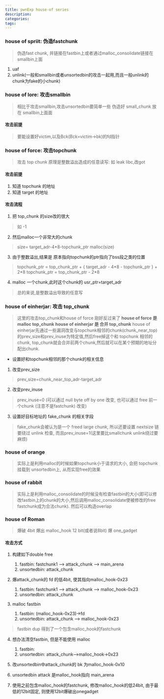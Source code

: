 ```yaml
---
title: pwnExp house-of series 
description: 
categories:
tags: 
---
```


### house of spriit: 伪造fastchunk
> 伪造fast chunk, 并链接在fastbin上或者通过malloc_consolidate链接在smallbin上面

1. uaf
2. unlink(一般和smallbin或者unsortedbin的攻击一起用,而且一般unlink的chunk为fake的小chunk)


### house of lore: 攻击smallbin
> 相比于攻击smallbin,攻击unsortedbin要简单一些
> 伪造好 small_chunk 放在 smallbin上面面

#### 攻击前提
> 要能设置好victim,以及Bck(Bck=victim->bk)的fd指针



### house of force: 攻击topchunk
> 攻击 top chunk
> 原理是整数溢出造成的任意读写: 如 leak libc,改got 

#### 攻击前提
1. 知道 topchunk 的地址
2. 知道 target 的地址

#### 攻击流程
1. 把 top_chunk 的size改的很大
> 如 -1

2. 然后malloc一个非常大的chunk
> size= target_adr-4\*8-topchunk_ptr
> malloc(size)

3. 由于整数溢出,结果是 原本指向topchunk的ptr指向了bss段之类的位置
> topchunk_ptr = top_chunk_ptr + { target_adr - 4\*8 - topchunk_ptr } + 2\*8
> topchunk_ptr = top_chunk_ptr - 2\*8

4. malloc 一个chunk,此时这个chunk的 usr_ptr=target_adr

> 总的来说,是整数溢出导致的任意写


### house of einherjar: 攻击 top_chunk
> 这里的攻击top_chunk和house of force 刚好反过来了
> **house of force 是 malloc top_chunk**
> **house of einherjar 是 合并 top_chunk**
> house of einherjar先通过一些漏洞改变与topchunk相邻的chunk(chunk_near_top)的prev_size和prev_inuse为特定值,然后free掉这个和 topchunk 相邻的 chunk, top_chunk就会合并前两个chunk,然后就可以在某个预期的地址分配出chunk.

+ 设置好和topchunk相邻的那个chunk的相关信息
1. 改变prev_size
> prev_size=chunk_near_top_adr-target_adr

2. 改变prev_inuse
> prev_inuse=0 (可以通过 null byte off by one 改变, 也可以通过 free 前一个chunk (注意不是fastchunk) 改变)

3. 设置好目标地址的 fake_chunk 的相关字段
> fake_chunk会被认为是一个 freed large chunk, 所以还要设置 nextsize 链
> 要绕过 unlink 检查, 而且prev_inuse=1(这里要比smallchunk unlink绕过要麻烦)

### house of orange
> 实际上是利用malloc的时候如果topchunk小于请求的大小, 会把 topchunk 挂载到 unsortedbin上, 从而实现free的效果


### house of rabbit
> 实际上是利用malloc_consolidate的时候没有检查fastbin的大小(即可以修改fastbin上的chunk的大小,然后调用malloc_consolidate使被修改的free fastchunk成为合法chunk).
> 然后可以构造overlap

### house of Roman
> 爆破
> 4bit 爆出 malloc_hook 
> 12 bit(或者说8bit) 爆 one_gadget

#### 攻击方式
1. 构建如下double free
	1. fastbin: fastchunk1 --> attack_chunk --> main_arena
	2. unsortedbin: attack_chunk 

2. 爆attack_chunk的 fd 的低4bit, 使其指向malloc_hook-0x23
	1. fastbin: fastchunk1 --> attack_chunk --> malloc_hook-0x23
	2. unsortedbin: attack_chunk 

3. malloc fastbin
	1. fastbin: (malloc_hook-0x23)->fd
	2. unsortedbin: attack_chunk --> malloc_hook-0x23
> fastbin dup 得到了一个包含malloc_hook的fastchunk

4. 想办法清空fastbin, 但是不能使用 malloc
	1. fastbin:
	2. unsortedbin: attack_chunk-->malloc_hook->0x23

5. 改unsortedbin中attack_chunk的 bk 为malloc_hook-0x10

6. unsortedbin attack 是malloc_hook指向 main_arena

7. 使用之前包含malloc_hook的fastchunk, 修改malloc_hook的低24bit, 由于最低的12bit固定, 则使用12bit爆破出onegadget